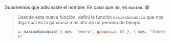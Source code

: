 Suponemos que adivinaste el nombre. En caso que no, es `maximo`. :smile:

> Usando esta nueva función, definí la función `maximaGanancia` que nos diga cuál es la ganancia más alta de un período de tiempo.
>
> ```javascript
> ム maximaGanancia([{ mes: "enero", ganancia: 87 }, { mes: "febrero", ganancia: 12 }, { mes: "marzo", ganancia: 8}])
> 87
> ```
